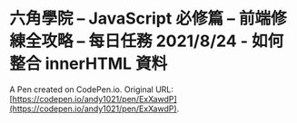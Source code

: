 # 六角學院 – JavaScript 必修篇 – 前端修練全攻略 – 每日任務 2021/8/24 - 如何整合 innerHTML 資料

A Pen created on CodePen.io. Original URL: [https://codepen.io/andy1021/pen/ExXawdP](https://codepen.io/andy1021/pen/ExXawdP).


